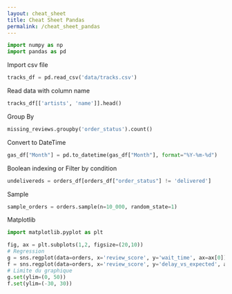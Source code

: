 ```yaml
---
layout: cheat_sheet
title: Cheat Sheet Pandas
permalink: /cheat_sheet_pandas
---
```


```python
import numpy as np
import pandas as pd
```

Import csv file

```python
tracks_df = pd.read_csv('data/tracks.csv')
```

Read data with column name

```python
tracks_df[['artists', 'name']].head()
```

Group By

```python
missing_reviews.groupby('order_status').count()
```

Convert to DateTime

```python
gas_df["Month"] = pd.to_datetime(gas_df["Month"], format="%Y-%m-%d")
```

Boolean indexing or Filter by condition

```python
undelivereds = orders_df[orders_df["order_status"] != 'delivered']
```

Sample

```python
sample_orders = orders.sample(n=10_000, random_state=1)
```

Matplotlib

```python
import matplotlib.pyplot as plt

fig, ax = plt.subplots(1,2, figsize=(20,10))
# Regression
g = sns.regplot(data=orders, x='review_score', y='wait_time', ax=ax[0])
f = sns.regplot(data=orders, x='review_score', y='delay_vs_expected', ax=ax[1])
# Limite du graphique
g.set(ylim=(0, 50))
f.set(ylim=(-30, 30))
```

